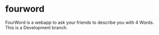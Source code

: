 # fourword
FourWord is a webapp to ask your friends to describe you with 4 Words.
This is a Development branch.
